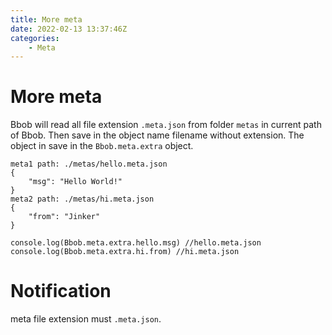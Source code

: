 ```yaml
---
title: More meta
date: 2022-02-13 13:37:46Z
categories:
    - Meta
---
```

# More meta
Bbob will read all file extension `.meta.json` from folder `metas` in current path of Bbob. Then save in the object name filename without extension. The object in save in the `Bbob.meta.extra` object.
```
meta1 path: ./metas/hello.meta.json
{
    "msg": "Hello World!"
}
meta2 path: ./metas/hi.meta.json
{
    "from": "Jinker"
}

console.log(Bbob.meta.extra.hello.msg) //hello.meta.json
console.log(Bbob.meta.extra.hi.from) //hi.meta.json
```

# Notification
meta file extension must `.meta.json`.